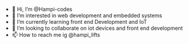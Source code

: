 - 👋 Hi, I’m @Hampi-codes
- 👀 I’m interested in web development and embedded systems 
- 🌱 I’m currently learning front end Development and IoT
- 💞️ I’m looking to collaborate on iot devices and front end development 
- 📫 How to reach me ig @hampi_lifts 

<!---
Hampi-codes/Hampi-codes is a ✨ special ✨ repository because its `README.md` (this file) appears on your GitHub profile.
You can click the Preview link to take a look at your changes.
--->

